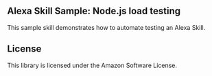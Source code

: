 ## Alexa Skill Sample: Node.js load testing

This sample skill demonstrates how to automate testing an Alexa Skill.

## License

This library is licensed under the Amazon Software License.
